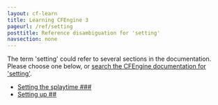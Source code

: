 ```yaml
---
layout: cf-learn
title: Learning CFEngine 3
pageurl: /ref/setting
posttitle: Reference disambiguation for 'setting'
navsection: none
---
```


The term 'setting' could refer to several sections in the documentation. Please choose one below, or
[search the CFEngine documentation for 'setting'](http://docs.cfengine.com/latest/search.html?q=setting).

- [Setting the splaytime \#\#\#](http://docs.cfengine.com/latest/enterprise-cfengine-guide-best-practices.html#setting-the-splaytime-###)
- [Setting up \#\#](http://docs.cfengine.com/latest/guide-writing-and-serving-policy-policy-framework.html#setting-up-##)
